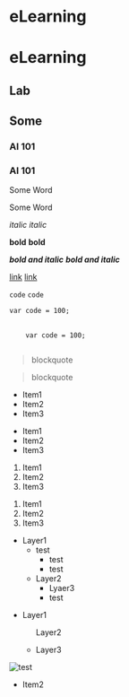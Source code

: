# eLearning
<h1>eLearning</h1>

## Lab
<h2>Some</h2>

### AI 101
<h3>AI 101</h3>

Some Word
<p>Some Word</p>

*italic*
<em>italic</em>

**bold**
<strong>bold</strong>

***bold and italic***
<em><strong>bold and italic</strong></em>

[link](http://www.google.com)
<a href="http://www.google.com">link</a>

`code`
<code>code</code>

```
var code = 100;
```
<pre>
  <code>
    var code = 100;
  </code>
</pre>

> blockquote
<blockquote>
  blockquote
</blockquote>

* Item1
* Item2
* Item3
<ul>
  <li>Item1</li>
  <li>Item2</li>
  <li>Item3</li>
</ul>

1. Item1
2. Item2
3. Item3
<ol>
  <li>Item1</li>
  <li>Item2</li>
  <li>Item3</li>
</ol>

* Layer1
  * test
    * test
    * test
  * Layer2
    * Lyaer3
    * test

<ul>
  <li>
    <p>Layer1</p>
    <ul>
      <p>Layer2</p>
      <li>
        <p>Layer3</p>
      </li>
    </ul>
  </li>
</ul>

![test](https://p.bigstockphoto.com/GeFvQkBbSLaMdpKXF1Zv_bigstock-Aerial-View-Of-Blue-Lakes-And--227291596.jpg)
* Item2

